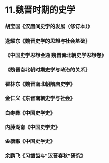 # 11.魏晋时期的史学


### 胡宝国《汉唐间史学的发展（修订本）》

### 逯耀东《魏晋史学的思想与社会基础》

### 《中国史学思想会通 魏晋南北朝史学思想卷》

### 《魏晋南北朝时期史学与政治的关系》

### 瞿林东《魏晋南北朝隋唐史学》

### 金仁义《东晋南朝史学与社会》

### 白寿彝《中国史学史》

### 内藤湖南《中国史学史》

### 金毓黻《中国史学史》

### 余鹏飞《习凿齿与"汉晋春秋"研究》
